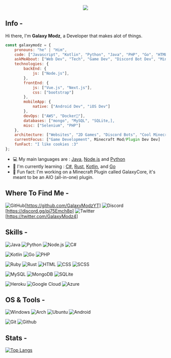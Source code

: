 <p align="center">
    <img src="https://github.com/GalaxyModzYT/GalaxyModzYT/blob/main/MenheraChanChibiGIF.gif" />
</p>

## Info -

Hi there, I'm **Galaxy Modz**, a Developer that makes alot of things.

```javascript
const galaxymodz = {
    pronouns: "he" | "Him",
    code: ["Javascript", "Kotlin", "Python", "Java", "PHP", "Go", "HTML", "CSS", "SCSS"],
    askMeAbout: ["Web Dev", "Tech", "Game Dev", "Discord Bot Dev", "Minecraft Mod/Plugin Dev"],
    technologies: {
        backEnd: {
            js: ["Node.js"],
        },
        frontEnd: {
            js: ["Vue.js", "Next.js"],
            css: ["bootstrap"]
        },
        mobileApp: {
            native: ["Android Dev", "iOS Dev"]
        },
        devOps: ["AWS", "Docker🐳"],
        databases: ["mongo", "MySQL", "SQLite,],
        misc: ["Selenium", "PHP"]
    },
    architecture: ["Websites", "2D Games", "Discord Bots", "Cool Minecraft Plugins/Mods"],
    currentFocus: ["Game Development", Minecraft Mod/Plugin Dev Dev]
    funFact: "I like cookies :3"
};
```

- :computer: My main languages are : [Java](https://www.oracle.com/in/java/technologies/javase-downloads.html), [Node.js](https://nodejs.org/en/) and [Python](https://www.python.org)
- :school: I'm currently learning : [C#](https://learn.microsoft.com/en-us/dotnet/csharp/), [Rust](https://rust-lang.org), [Kotlin](https://kotlinlang.org), and [Go](https://go.dev)
- :dart: Fun fact: I'm working on a Minecraft Plugin called GalaxyCore, it's meant to be an AIO (all-in-one) plugin.

## Where To Find Me -

![GitHub](https://img.shields.io/badge/github-%23121011.svg?style=for-the-badge&logo=github&logoColor=white)[https://github.com/GalaxyModzYT]
![Discord](https://img.shields.io/badge/Discord-%235865F2.svg?style=for-the-badge&logo=discord&logoColor=white)[https://discord.gg/pj75Emch8p]
![Twitter](https://img.shields.io/badge/Twitter-%231DA1F2.svg?style=for-the-badge&logo=Twitter&logoColor=white)[https://twitter.com/GalaxyModz4]

## Skills -

![Java](https://img.shields.io/badge/Java-ED8B00?style=for-the-badge&logo=java&logoColor=white)
![Python](https://img.shields.io/badge/Python-14354C?style=for-the-badge&logo=python&logoColor=white)
![Node.js](https://img.shields.io/badge/Node.js-43853D?style=for-the-badge&logo=node.js&logoColor=white)
![C#](https://img.shields.io/badge/c%23-%23239120.svg?style=for-the-badge&logo=c-sharp&logoColor=white)

![Kotlin](https://img.shields.io/badge/Kotlin-0095D5?&style=for-the-badge&logo=kotlin&logoColor=white)
![Go](https://img.shields.io/badge/Go-00ADD8?style=for-the-badge&logo=go&logoColor=white)
![PHP](https://img.shields.io/badge/PHP-777BB4?style=for-the-badge&logo=php&logoColor=white)

![Ruby](https://img.shields.io/badge/Ruby-CC342D?style=for-the-badge&logo=ruby&logoColor=white)
![Rust](https://img.shields.io/badge/Rust-000000?style=for-the-badge&logo=rust&logoColor=white)
![HTML](https://img.shields.io/badge/HTML5-E34F26?style=for-the-badge&logo=html5&logoColor=white)
![CSS](https://img.shields.io/badge/CSS3-1572B6?style=for-the-badge&logo=css3&logoColor=white)
![SCSS](https://img.shields.io/badge/Sass-CC6699?style=for-the-badge&logo=sass&logoColor=white)

![MySQL](https://img.shields.io/badge/MySQL-00000F?style=for-the-badge&logo=mysql&logoColor=white)
![MongoDB](https://img.shields.io/badge/MongoDB-4EA94B?style=for-the-badge&logo=mongodb&logoColor=white)
![SQLite](https://img.shields.io/badge/SQLite-07405E?style=for-the-badge&logo=sqlite&logoColor=white)

![Heroku](https://img.shields.io/badge/Heroku-430098?style=for-the-badge&logo=heroku&logoColor=white)
![Google Cloud](https://img.shields.io/badge/Google_Cloud-4285F4?style=for-the-badge&logo=google-cloud&logoColor=white)
![Azure](https://img.shields.io/badge/Microsoft_Azure-0089D6?style=for-the-badge&logo=microsoft-azure&logoColor=white)

## OS & Tools -

![Windows](https://img.shields.io/badge/Windows-0078D6?style=for-the-badge&logo=windows&logoColor=white)
![Arch](https://img.shields.io/badge/Arch%20Linux-1793D1?logo=arch-linux&logoColor=fff&style=for-the-badge)
![Ubuntu](https://img.shields.io/badge/Ubuntu-E95420?style=for-the-badge&logo=ubuntu&logoColor=white)
![Android](https://img.shields.io/badge/Android-3DDC84?style=for-the-badge&logo=android&logoColor=white)

![Git](https://img.shields.io/badge/-Git-F05032?logo=Git&style=for-the-badge&logoColor=white)
![Github](https://img.shields.io/badge/-Github-181717?logo=Github&style=for-the-badge&logoColor=white)

## Stats -

[![Top Langs](https://github-readme-stats.vercel.app/api/top-langs/?username=galaxymodzyt)](https://github.com/anuraghazra/github-readme-stats)
